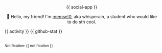<p align="center">
{{ social-app }}
</p>

<p align="center">
👋 Hello, my friend! I'm <a href="https://memset0.cn/">memset0</a>, aka whisperain, a student who would like to do sth cool.
</p>

<table width="800px">
{{ activity }}
{{ github-stat }}
</table>

<sub>Notification: {{ notification }}</sub>